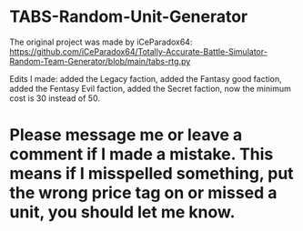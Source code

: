 # TABS-Random-Unit-Generator

The original project was made by iCeParadox64: https://github.com/iCeParadox64/Totally-Accurate-Battle-Simulator-Random-Team-Generator/blob/main/tabs-rtg.py

Edits I made: 
added the Legacy faction,
added the Fantasy good faction,
added the Fentasy Evil faction,
added the Secret faction,
now the minimum cost is 30 instead of 50.

# Please message me or leave a comment if I made a mistake. This means if I misspelled something, put the wrong price tag on or missed a unit, you should let me know.
